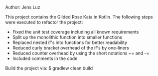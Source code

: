 Author: Jens Luz

This project contains the Gilded Rose Kata in Kotlin.
The following steps were executed to refactor the project:
- Fixed the unit test coverage including all known requirements
- Split up the monolithic function into smaller functions
- Replaced nested if's into functions for better readability
- Reduced curly bracket overhead of the if's by one-liners
- Reduced counter overhead by using the short notations += and -=
- Included comments in the code

Build the project via:
$ gradlew clean build

